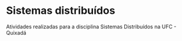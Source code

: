 # Sistemas distribuídos

Atividades realizadas para a disciplina Sistemas Distribuídos na UFC - Quixadá